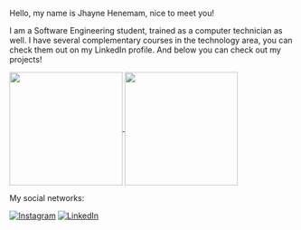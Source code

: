 Hello, my name is Jhayne Henemam, nice to meet you!

I am a Software Engineering student, trained as a computer technician as well. I have several complementary courses in the technology area, you can check them out on my LinkedIn profile. And below you can check out my projects!

<a href="https://github.com/JhayneK/github-readme-stats">
  <img height=200 align="center" src="https://github-readme-stats.vercel.app/api?username=JhayneK&theme=tokyonight&show=include_all_commits&count_private=true&rank_icon=github" />
</a>
<a href="https://github.com/JhayneK/convoychat">
  <img height=200 align="center" src="https://github-readme-stats.vercel.app/api/top-langs?username=JhayneK&layout=compact&langs_count=8&card_width=320&theme=tokyonight" />
</a>




My social networks:

[![Instagram](https://img.shields.io/badge/Instagram-E4405F?style=for-the-badge&logo=instagram&logoColor=white)](https://instagram.com/studiogbytes?igshid=OGQ5ZDc2ODk2ZA==)
[![LinkedIn](https://img.shields.io/badge/LinkedIn-0077B5?style=for-the-badge&logo=linkedin&logoColor=white)](https://www.linkedin.com/in/jkhenemam/)



